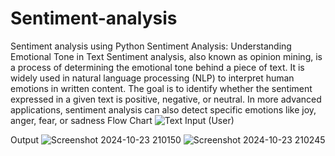 # Sentiment-analysis
Sentiment analysis using Python
Sentiment Analysis: Understanding Emotional Tone in Text
Sentiment analysis, also known as opinion mining, is a process of determining the emotional tone behind a piece of text. It is widely used in natural language processing (NLP) to interpret human emotions in written content. The goal is to identify whether the sentiment expressed in a given text is positive, negative, or neutral. In more advanced applications, sentiment analysis can also detect specific emotions like joy, anger, fear, or sadness
Flow Chart
![Text Input (User)](https://github.com/user-attachments/assets/57a4fdf1-410c-4c2b-b905-56e172f4bb57)

Output
![Screenshot 2024-10-23 210150](https://github.com/user-attachments/assets/3884fab5-71c7-440a-bbd2-d3520db3497c)
![Screenshot 2024-10-23 210245](https://github.com/user-attachments/assets/02991f33-e622-4ae6-bef2-4b380964ad81)
